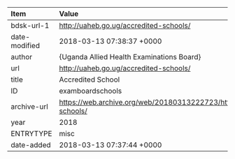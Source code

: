 | Item          | Value                                                                             |
|:--------------|:----------------------------------------------------------------------------------|
| bdsk-url-1    | http://uaheb.go.ug/accredited-schools/                                            |
| date-modified | 2018-03-13 07:38:37 +0000                                                         |
| author        | {Uganda Allied Health Examinations Board}                                         |
| url           | http://uaheb.go.ug/accredited-schools/                                            |
| title         | Accredited School                                                                 |
| ID            | examboardschools                                                                  |
| archive-url   | https://web.archive.org/web/20180313222723/http://uaheb.go.ug/accredited-schools/ |
| year          | 2018                                                                              |
| ENTRYTYPE     | misc                                                                              |
| date-added    | 2018-03-13 07:37:44 +0000                                                         |